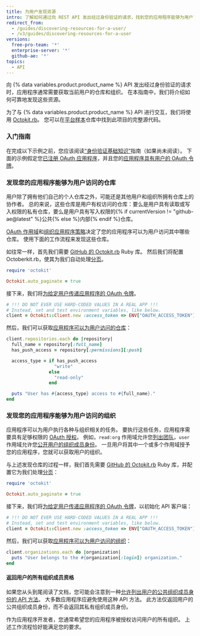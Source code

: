 ```yaml
---
title: 为用户发现资源
intro: 了解如何通过向 REST API 发出经过身份验证的请求，找到您的应用程序能够为用户可靠地访问的仓库和组织。
redirect_from:
  - /guides/discovering-resources-for-a-user/
  - /v3/guides/discovering-resources-for-a-user
versions:
  free-pro-team: '*'
  enterprise-server: '*'
  github-ae: '*'
topics:
  - API
---
```


 

向 {% data variables.product.product_name %} API 发出经过身份验证的请求时，应用程序通常需要获取当前用户的仓库和组织。 在本指南中，我们将介绍如何可靠地发现这些资源。

为了与 {% data variables.product.product_name %} API 进行交互，我们将使用 [Octokit.rb][octokit.rb]。 您可以在[平台样本][platform samples]仓库中找到此项目的完整源代码。

### 入门指南

在完成以下示例之前，您应该阅读[“身份验证基础知识”][basics-of-authentication]指南（如果尚未阅读）。 下面的示例假定您[已注册 OAuth 应用程序][register-oauth-app]，并且您的[应用程序具有用户的 OAuth 令牌][make-authenticated-request-for-user]。

### 发现您的应用程序能够为用户访问的仓库

用户除了拥有他们自己的个人仓库之外，可能还是其他用户和组织所拥有仓库上的协作者。 总的来说，这些仓库是用户有权访问的仓库：要么是用户具有读取或写入权限的私有仓库，要么是用户具有写入权限的{% if currentVersion != "github-ae@latest" %}公共{% else %}内部{% endif %}仓库。

[OAuth 作用域][scopes]和[组织应用程序策略][oap]决定了您的应用程序可以为用户访问其中哪些仓库。 使用下面的工作流程来发现这些仓库。

如往常一样，首先我们需要 [GitHub 的 Octokit.rb][octokit.rb] Ruby 库。 然后我们将配置 Octoberkit.rb，使其为我们自动处理[分页][pagination]。

``` ruby
require 'octokit'

Octokit.auto_paginate = true
```

接下来，我们将[为给定用户传递应用程序的 OAuth 令牌][make-authenticated-request-for-user]。

``` ruby
# !!! DO NOT EVER USE HARD-CODED VALUES IN A REAL APP !!!
# Instead, set and test environment variables, like below.
client = Octokit::Client.new :access_token => ENV["OAUTH_ACCESS_TOKEN"]
```

然后，我们可以获取[应用程序可以为用户访问的仓库][list-repositories-for-current-user]：

``` ruby
client.repositories.each do |repository|
  full_name = repository[:full_name]
  has_push_access = repository[:permissions][:push]

  access_type = if has_push_access
                  "write"
                else
                  "read-only"
                end

  puts "User has #{access_type} access to #{full_name}."
end
```

### 发现您的应用程序能够为用户访问的组织

应用程序可以为用户执行各种与组织相关的任务。 要执行这些任务，应用程序需要具有足够权限的 [OAuth 授权][scopes]。 例如，`read:org` 作用域允许您[列出团队][list-teams]，`user` 作用域允许您[公开用户的组织成员身份][publicize-membership]。 一旦用户将其中一个或多个作用域授予您的应用程序，您就可以获取用户的组织。

与上述发现仓库的过程一样，我们首先需要 [GitHub 的 Octokit.rb][octokit.rb] Ruby 库，并配置它为我们处理[分页][pagination]：

``` ruby
require 'octokit'

Octokit.auto_paginate = true
```

接下来，我们将[为给定用户传递应用程序的 OAuth 令牌][make-authenticated-request-for-user]，以初始化 API 客户端：

``` ruby
# !!! DO NOT EVER USE HARD-CODED VALUES IN A REAL APP !!!
# Instead, set and test environment variables, like below.
client = Octokit::Client.new :access_token => ENV["OAUTH_ACCESS_TOKEN"]
```

然后，我们可以获取[应用程序可以为用户访问的组织][list-orgs-for-current-user]：

``` ruby
client.organizations.each do |organization|
  puts "User belongs to the #{organization[:login]} organization."
end
```

#### 返回用户的所有组织成员资格

如果您从头到尾阅读了文档，您可能会注意到一种[允许列出用户的公共组织成员身份的 API 方法][list-public-orgs]。 大多数应用程序应避免使用这种 API 方法。 此方法仅返回用户的公共组织成员身份，而不会返回其私有组织成员身份。

作为应用程序开发者，您通常希望您的应用程序被授权访问用户的所有组织。 上述工作流程恰好能满足您的要求。

[basics-of-authentication]: /rest/guides/basics-of-authentication
[list-public-orgs]: /rest/reference/orgs#list-organizations-for-a-user
[list-repositories-for-current-user]: /rest/reference/repos#list-repositories-for-the-authenticated-user
[list-orgs-for-current-user]: /rest/reference/orgs#list-organizations-for-the-authenticated-user
[list-teams]: /rest/reference/teams#list-teams
[make-authenticated-request-for-user]: /rest/guides/basics-of-authentication#making-authenticated-requests
[make-authenticated-request-for-user]: /rest/guides/basics-of-authentication#making-authenticated-requests
[oap]: https://developer.github.com/changes/2015-01-19-an-integrators-guide-to-organization-application-policies/
[octokit.rb]: https://github.com/octokit/octokit.rb
[octokit.rb]: https://github.com/octokit/octokit.rb
[pagination]: /rest#pagination
[platform samples]: https://github.com/github/platform-samples/tree/master/api/ruby/discovering-resources-for-a-user
[publicize-membership]: /rest/reference/orgs#set-public-organization-membership-for-the-authenticated-user
[register-oauth-app]: /rest/guides/basics-of-authentication#registering-your-app
[scopes]: /apps/building-oauth-apps/understanding-scopes-for-oauth-apps/
[scopes]: /apps/building-oauth-apps/understanding-scopes-for-oauth-apps/
